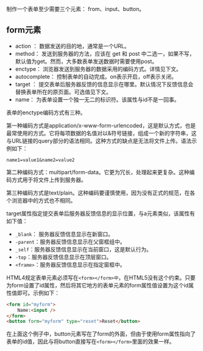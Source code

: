 

制作一个表单至少需要三个元素： from、input、button。

## form元素

- action ： 数据发送的目的地，通常是一个URL。
- method： 发送到服务器的方法，应该在 get 和 post 中二选一，如果不写，默认值为get。然而，大多数表单发送数据时需要使用post。
- enctype： 浏览器发送到服务器的数据采用的编码方式。详情见下文。
- autocomplete： 控制表单的自动完成。on表示开启，off表示关闭。
- target ： 提交表单后服务器反馈的信息显示在哪里。默认情况下反馈信息会替换表单所在的原页面。可选值见下文。
- name： 为表单设置一个独一无二的标识符。该属性与id不是一回事。


表单的enctype编码方式有三种。

第一种编码方式是application/x-www-form-urlencoded，这是默认方式，也是最常使用的方式。它将每项数据的名值对以&符号链接，组成一个新的字符串，这与URL链接的query部分的语法相同。这种方式的缺点是无法将文件上传。语法示例如下：

```
name1=value1&name2=value2
```
		
第二种编码方式：multipart/form-data。它更为冗长，处理起来更复杂。这种编码方式用于将文件上传到服务器。

第三种编码方式是text/plain。这种编码要谨慎使用，因为没有正式的规范，在各个浏览器中的方式也不相同。

target属性指定提交表单后服务器反馈信息的显示位置，与a元素类似，该属性有如下值：

- `_blank`： 服务器反馈信息显示在新窗口。
- `-parent`：服务器反馈信息显示在父窗框组中。
- `_self`：服务器反馈信息显示在当前窗口，这是默认行为。
- `-top`：服务器反馈信息显示在顶层窗口。
- `<frame>`：服务器反馈信息显示在指定窗框中。

HTML4规定表单元素必须写在`<form></form>中`，在HTML5没有这个约束。只要为form设置了id属性，然后将其它地方的表单元素的form属性值设置为这个id属性值即可。示例如下：

```html
<form id="myform">
	Name:<input />
</form>
<button form="myform" type="reset">Reset</button>
```

在上面这个例子中，button元素写在了form的外面，但由于使用form属性指向了表单的id值，因此与将button直接写在`<form></form>`里面的效果一样。
